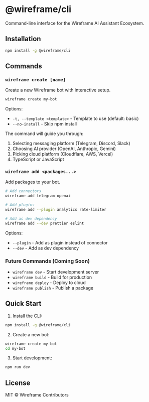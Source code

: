 # @wireframe/cli

Command-line interface for the Wireframe AI Assistant Ecosystem.

## Installation

```bash
npm install -g @wireframe/cli
```

## Commands

### `wireframe create [name]`

Create a new Wireframe bot with interactive setup.

```bash
wireframe create my-bot
```

Options:

- `-t, --template <template>` - Template to use (default: basic)
- `--no-install` - Skip npm install

The command will guide you through:

1. Selecting messaging platform (Telegram, Discord, Slack)
2. Choosing AI provider (OpenAI, Anthropic, Gemini)
3. Picking cloud platform (Cloudflare, AWS, Vercel)
4. TypeScript or JavaScript

### `wireframe add <packages...>`

Add packages to your bot.

```bash
# Add connectors
wireframe add telegram openai

# Add plugins
wireframe add --plugin analytics rate-limiter

# Add as dev dependency
wireframe add --dev prettier eslint
```

Options:

- `--plugin` - Add as plugin instead of connector
- `--dev` - Add as dev dependency

### Future Commands (Coming Soon)

- `wireframe dev` - Start development server
- `wireframe build` - Build for production
- `wireframe deploy` - Deploy to cloud
- `wireframe publish` - Publish a package

## Quick Start

1. Install the CLI:

```bash
npm install -g @wireframe/cli
```

2. Create a new bot:

```bash
wireframe create my-bot
cd my-bot
```

3. Start development:

```bash
npm run dev
```

## License

MIT © Wireframe Contributors

